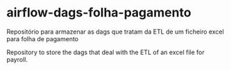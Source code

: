 # airflow-dags-folha-pagamento
Repositório para armazenar as dags que tratam da ETL de um ficheiro excel para folha de pagamento 

Repository to store the dags that deal with the ETL of an excel file for payroll.
